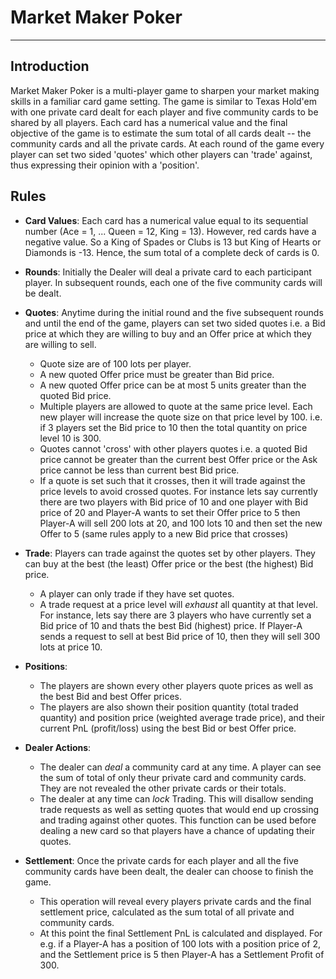 # Market Maker Poker
---

## Introduction

Market Maker Poker is a multi-player game to  sharpen your market making skills in a familiar card game setting. The game is similar to Texas Hold'em with one private card dealt for each player and five community cards to be shared by all players.  Each card has a numerical value and the final objective of the game is to estimate the sum total of all cards dealt -- the community cards and all the private cards. At each round of the game every player can set two sided 'quotes' which other players can 'trade' against, thus expressing their opinion with a 'position'.

## Rules

- **Card Values**: 
Each card has a numerical value equal to its sequential number (Ace = 1, ... Queen = 12, King = 13). However, red cards have a negative value. So a King of Spades or Clubs is 13 but King of Hearts or Diamonds is -13. Hence, the sum total of a complete deck of cards is 0.

- **Rounds**: 
Initially the Dealer will deal a private card to each participant player. In subsequent rounds, each one of the five community cards will be dealt. 

- **Quotes**:
Anytime during the initial round and the five subsequent rounds and until the end of the game, players can set two sided quotes i.e. a Bid price at which they are willing to buy and an Offer price at which they are willing to sell. 

  - Quote size are of 100 lots per player. 
  - A new quoted Offer price must be greater than Bid price.
  - A new quoted Offer price can be at most 5 units greater than the quoted Bid price.
  - Multiple players are allowed to quote at the same price level. Each new player will increase the quote size on that price level by 100. i.e. if 3 players set the Bid price to 10 then the total quantity on price level 10 is 300.
  - Quotes cannot 'cross' with other players quotes i.e. a quoted Bid price cannot be greater than the current best Offer price or the Ask price cannot be less than current best Bid price. 
  - If a quote is set such that it crosses, then it will trade against the price levels to avoid crossed quotes. For instance lets say currently there are two players with Bid price of 10 and one player with Bid price of 20 and Player-A wants to set their Offer price to 5 then Player-A will sell 200 lots at 20, and 100 lots 10 and then set the new Offer to 5 (same rules apply to a new Bid price that crosses)

- **Trade**:
Players can trade against the quotes set by other players. They can buy at the best (the least) Offer price or the best (the highest) Bid price. 

  - A player can only trade if they have set quotes.
  - A trade request at a price level will *exhaust* all quantity at that level. For instance, lets say there are 3 players who have currently set a Bid price of 10 and thats the best Bid (highest) price. If Player-A sends a request to sell at best Bid price of 10, then they will sell 300 lots at price 10.

- **Positions**:
  - The players are shown every other players quote prices as well as the best Bid and best Offer prices.
  - The players are also shown their position quantity (total traded quantity) and position price (weighted average trade price), and their current PnL (profit/loss) using the best Bid or best Offer price.

- **Dealer Actions**:
  - The dealer can *deal* a community card at any time. A player can see the sum of total of only theur private card and community cards. They are not revealed the other private cards or their totals.
  - The dealer at any time can *lock* Trading. This will disallow sending trade requests as well as setting quotes that would end up crossing and trading against other quotes. This function can be used before dealing a new card so that players have a chance of updating their quotes.

- **Settlement**:
Once the private cards for each player and all the five community cards have been dealt, the dealer can choose to finish the game. 
  - This operation will reveal every players private cards and the final settlement price, calculated as the sum total of all private and community cards.
  - At this point the final Settlement PnL is calculated and displayed. For e.g. if a Player-A has a position of 100 lots with a position price of 2, and the Settlement price is 5 then Player-A has a Settlement Profit of 300.
